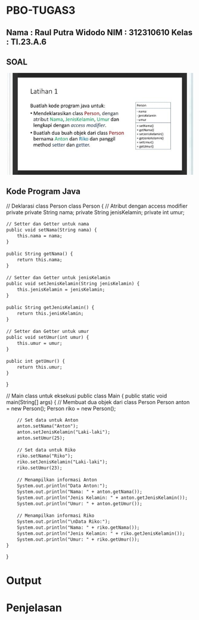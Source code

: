# PBO-TUGAS3

## Nama : Raul Putra Widodo NIM : 312310610 Kelas : TI.23.A.6

## SOAL
<img src="soal.jpeg">

## Kode Program Java
// Deklarasi class Person
class Person {
    // Atribut dengan access modifier private
    private String nama;
    private String jenisKelamin;
    private int umur;
    
    // Setter dan Getter untuk nama
    public void setNama(String nama) {
        this.nama = nama;
    }
    
    public String getNama() {
        return this.nama;
    }
    
    // Setter dan Getter untuk jenisKelamin
    public void setJenisKelamin(String jenisKelamin) {
        this.jenisKelamin = jenisKelamin;
    }
    
    public String getJenisKelamin() {
        return this.jenisKelamin;
    }
    
    // Setter dan Getter untuk umur
    public void setUmur(int umur) {
        this.umur = umur;
    }
    
    public int getUmur() {
        return this.umur;
    }
}

// Main class untuk eksekusi
public class Main {
    public static void main(String[] args) {
        // Membuat dua objek dari class Person
        Person anton = new Person();
        Person riko = new Person();
        
        // Set data untuk Anton
        anton.setNama("Anton");
        anton.setJenisKelamin("Laki-laki");
        anton.setUmur(25);
        
        // Set data untuk Riko
        riko.setNama("Riko");
        riko.setJenisKelamin("Laki-laki");
        riko.setUmur(23);
        
        // Menampilkan informasi Anton
        System.out.println("Data Anton:");
        System.out.println("Nama: " + anton.getNama());
        System.out.println("Jenis Kelamin: " + anton.getJenisKelamin());
        System.out.println("Umur: " + anton.getUmur());
        
        // Menampilkan informasi Riko
        System.out.println("\nData Riko:");
        System.out.println("Nama: " + riko.getNama());
        System.out.println("Jenis Kelamin: " + riko.getJenisKelamin());
        System.out.println("Umur: " + riko.getUmur());
    }
}
# Output

  # Penjelasan
